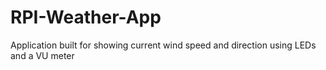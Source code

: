 # RPI-Weather-App
Application built for showing current wind speed and direction using LEDs and a VU meter
